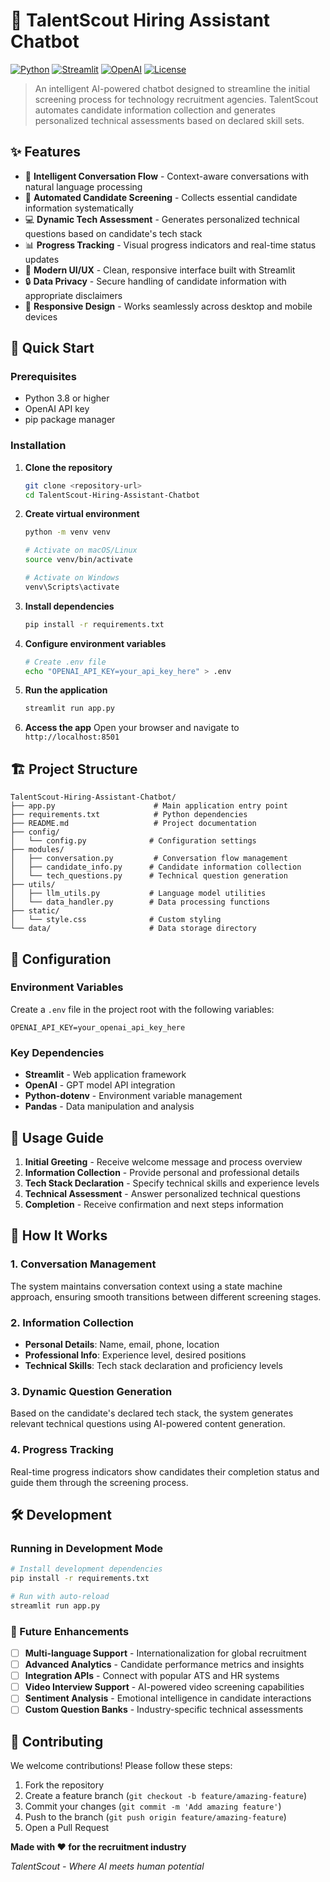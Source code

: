 # 🎯 TalentScout Hiring Assistant Chatbot

[![Python](https://img.shields.io/badge/Python-3.8+-blue.svg)](https://python.org)
[![Streamlit](https://img.shields.io/badge/Streamlit-1.48+-red.svg)](https://streamlit.io)
[![OpenAI](https://img.shields.io/badge/OpenAI-GPT%20API-green.svg)](https://openai.com)
[![License](https://img.shields.io/badge/License-MIT-yellow.svg)](LICENSE)

> An intelligent AI-powered chatbot designed to streamline the initial screening process for technology recruitment agencies. TalentScout automates candidate information collection and generates personalized technical assessments based on declared skill sets.

## ✨ Features

- 🤖 **Intelligent Conversation Flow** - Context-aware conversations with natural language processing
- 📝 **Automated Candidate Screening** - Collects essential candidate information systematically
- 💻 **Dynamic Tech Assessment** - Generates personalized technical questions based on candidate's tech stack
- 📊 **Progress Tracking** - Visual progress indicators and real-time status updates
- 🎨 **Modern UI/UX** - Clean, responsive interface built with Streamlit
- 🔒 **Data Privacy** - Secure handling of candidate information with appropriate disclaimers
- 📱 **Responsive Design** - Works seamlessly across desktop and mobile devices

## 🚀 Quick Start

### Prerequisites

- Python 3.8 or higher
- OpenAI API key
- pip package manager

### Installation

1. **Clone the repository**

   ```bash
   git clone <repository-url>
   cd TalentScout-Hiring-Assistant-Chatbot
   ```

2. **Create virtual environment**

   ```bash
   python -m venv venv

   # Activate on macOS/Linux
   source venv/bin/activate

   # Activate on Windows
   venv\Scripts\activate
   ```

3. **Install dependencies**

   ```bash
   pip install -r requirements.txt
   ```

4. **Configure environment variables**

   ```bash
   # Create .env file
   echo "OPENAI_API_KEY=your_api_key_here" > .env
   ```

5. **Run the application**

   ```bash
   streamlit run app.py
   ```

6. **Access the app**
   Open your browser and navigate to `http://localhost:8501`

## 🏗️ Project Structure

```
TalentScout-Hiring-Assistant-Chatbot/
├── app.py                      # Main application entry point
├── requirements.txt            # Python dependencies
├── README.md                   # Project documentation
├── config/
│   └── config.py              # Configuration settings
├── modules/
│   ├── conversation.py         # Conversation flow management
│   ├── candidate_info.py      # Candidate information collection
│   └── tech_questions.py      # Technical question generation
├── utils/
│   ├── llm_utils.py           # Language model utilities
│   └── data_handler.py        # Data processing functions
├── static/
│   └── style.css              # Custom styling
└── data/                      # Data storage directory
```

## 🔧 Configuration

### Environment Variables

Create a `.env` file in the project root with the following variables:

```env
OPENAI_API_KEY=your_openai_api_key_here
```

### Key Dependencies

- **Streamlit** - Web application framework
- **OpenAI** - GPT model API integration
- **Python-dotenv** - Environment variable management
- **Pandas** - Data manipulation and analysis

## 📱 Usage Guide

1. **Initial Greeting** - Receive welcome message and process overview
2. **Information Collection** - Provide personal and professional details
3. **Tech Stack Declaration** - Specify technical skills and experience levels
4. **Technical Assessment** - Answer personalized technical questions
5. **Completion** - Receive confirmation and next steps information

## 🧠 How It Works

### 1. Conversation Management

The system maintains conversation context using a state machine approach, ensuring smooth transitions between different screening stages.

### 2. Information Collection

- **Personal Details**: Name, email, phone, location
- **Professional Info**: Experience level, desired positions
- **Technical Skills**: Tech stack declaration and proficiency levels

### 3. Dynamic Question Generation

Based on the candidate's declared tech stack, the system generates relevant technical questions using AI-powered content generation.

### 4. Progress Tracking

Real-time progress indicators show candidates their completion status and guide them through the screening process.

## 🛠️ Development

### Running in Development Mode

```bash
# Install development dependencies
pip install -r requirements.txt

# Run with auto-reload
streamlit run app.py
```

### 🔮 Future Enhancements

- [ ] **Multi-language Support** - Internationalization for global recruitment
- [ ] **Advanced Analytics** - Candidate performance metrics and insights
- [ ] **Integration APIs** - Connect with popular ATS and HR systems
- [ ] **Video Interview Support** - AI-powered video screening capabilities
- [ ] **Sentiment Analysis** - Emotional intelligence in candidate interactions
- [ ] **Custom Question Banks** - Industry-specific technical assessments

## 🤝 Contributing

We welcome contributions! Please follow these steps:

1. Fork the repository
2. Create a feature branch (`git checkout -b feature/amazing-feature`)
3. Commit your changes (`git commit -m 'Add amazing feature'`)
4. Push to the branch (`git push origin feature/amazing-feature`)
5. Open a Pull Request

**Made with ❤️ for the recruitment industry**

_TalentScout - Where AI meets human potential_
